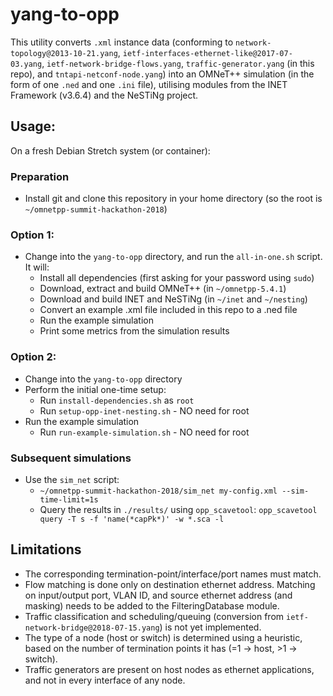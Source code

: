 # yang-to-opp

This utility converts `.xml` instance data (conforming to `network-topology@2013-10-21.yang`, `ietf-interfaces-ethernet-like@2017-07-03.yang`, `ietf-network-bridge-flows.yang`, `traffic-generator.yang` (in this repo), and `tntapi-netconf-node.yang`) into an OMNeT++ simulation (in the form of one `.ned` and one `.ini` file), utilising modules from the INET Framework (v3.6.4) and the NeSTiNg project.


## Usage:

On a fresh Debian Stretch system (or container):

### Preparation

 - Install git and clone this repository in your home directory (so the root is `~/omnetpp-summit-hackathon-2018`)

### Option 1:
 - Change into the `yang-to-opp` directory, and run the `all-in-one.sh` script. It will:
   - Install all dependencies (first asking for your password using `sudo`)
   - Download, extract and build OMNeT++ (in `~/omnetpp-5.4.1`)
   - Download and build INET and NeSTiNg (in `~/inet` and `~/nesting`)
   - Convert an example .xml file included in this repo to a .ned file
   - Run the example simulation
   - Print some metrics from the simulation results

### Option 2:

 - Change into the `yang-to-opp` directory
 - Perform the initial one-time setup:
   - Run `install-dependencies.sh` as `root`
   - Run `setup-opp-inet-nesting.sh` - NO need for root
 - Run the example simulation
   - Run `run-example-simulation.sh` - NO need for root

### Subsequent simulations
 - Use the `sim_net` script:
   - `~/omnetpp-summit-hackathon-2018/sim_net my-config.xml --sim-time-limit=1s`
   - Query the results in `./results/` using `opp_scavetool`: `opp_scavetool query -T s -f 'name(*capPk*)' -w *.sca -l`

## Limitations

 - The corresponding termination-point/interface/port names must match.
 - Flow matching is done only on destination ethernet address. Matching on input/output port, VLAN ID, and source ethernet address (and masking) needs to be added to the FilteringDatabase module.
 - Traffic classification and scheduling/queuing (conversion from `ietf-network-bridge@2018-07-15.yang`) is not yet implemented.
 - The type of a node (host or switch) is determined using a heuristic, based on the number of termination points it has (=1 -> host, >1 -> switch).
 - Traffic generators are present on host nodes as ethernet applications, and not in every interface of any node.
